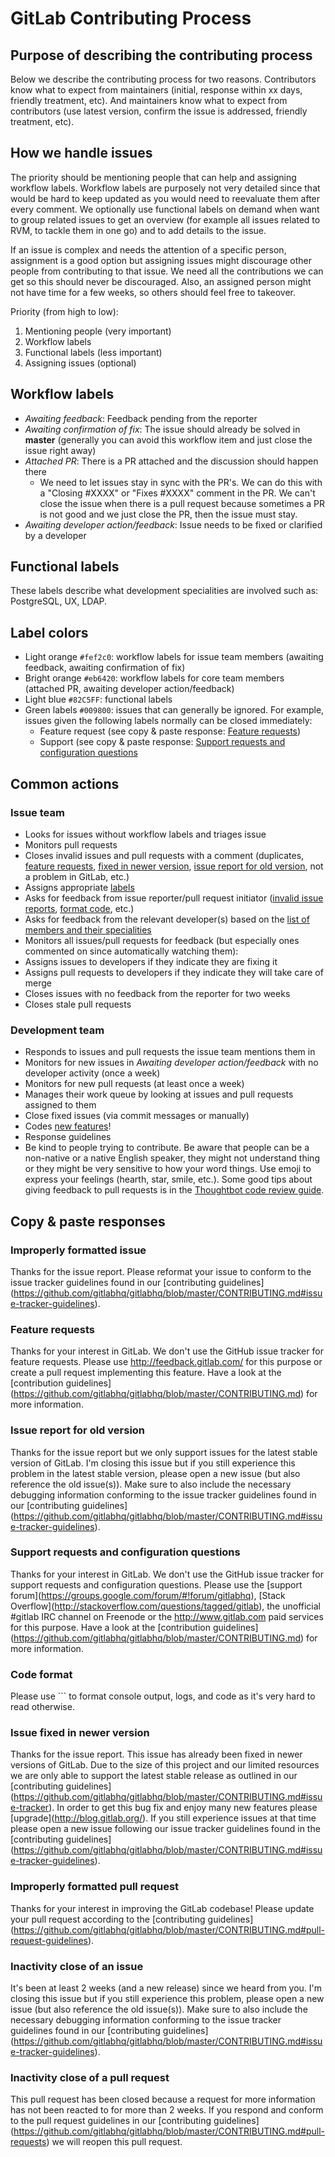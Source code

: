 # GitLab Contributing Process

## Purpose of describing the contributing process

Below we describe the contributing process for two reasons. Contributors know what to expect from maintainers (initial, response within xx days, friendly treatment, etc). And maintainers know what to expect from contributors (use latest version, confirm the issue is addressed, friendly treatment, etc).

## How we handle issues

The priority should be mentioning people that can help and assigning workflow labels. Workflow labels are purposely not very detailed since that would be hard to keep updated as you would need to reevaluate them after every comment. We optionally use functional labels on demand when want to group related issues to get an overview (for example all issues related to RVM, to tackle them in one go) and to add details to the issue. 

If an issue is complex and needs the attention of a specific person, assignment is a good option but assigning issues might discourage other people from contributing to that issue. We need all the contributions we can get so this should never be discouraged. Also, an assigned person might not have time for a few weeks, so others should feel free to takeover. 

Priority (from high to low):

1. Mentioning people (very important)
2. Workflow labels
3. Functional labels (less important)
4. Assigning issues (optional)

## Workflow labels

- _Awaiting feedback_: Feedback pending from the reporter
- _Awaiting confirmation of fix_: The issue should already be solved in **master** (generally you can avoid this workflow item and just close the issue right away)
- _Attached PR_: There is a PR attached and the discussion should happen there
  - We need to let issues stay in sync with the PR's. We can do this with a "Closing #XXXX" or "Fixes #XXXX" comment in the PR. We can't close the issue when there is a pull request because sometimes a PR is not good and we just close the PR, then the issue must stay.
- _Awaiting developer action/feedback_: Issue needs to be fixed or clarified by a developer

## Functional labels

These labels describe what development specialities are involved such as: PostgreSQL, UX, LDAP.

## Label colors
- Light orange `#fef2c0`: workflow labels for issue team members (awaiting feedback, awaiting confirmation of fix)
- Bright orange `#eb6420`: workflow labels for core team members (attached PR, awaiting developer action/feedback)
- Light blue `#82C5FF`: functional labels
- Green labels `#009800`: issues that can generally be ignored. For example, issues given the following labels normally can be closed immediately:
  - Feature request (see copy & paste response: [Feature requests](#feature-requests))
  - Support (see copy & paste response: [Support requests and configuration questions](#support-requests-and-configuration-questions)

## Common actions

### Issue team
- Looks for issues without workflow labels and triages issue
- Monitors pull requests
- Closes invalid issues and pull requests with a comment (duplicates, [feature requests](#feature-requests), [fixed in newer version](#issue-fixed-in-newer-version), [issue report for old version](#issue-report-for-old-version), not a problem in GitLab, etc.)
- Assigns appropriate [labels](#how-we-handle-issues)
- Asks for feedback from issue reporter/pull request initiator ([invalid issue reports](#improperly-formatted-issue), [format code](#code-format), etc.)
- Asks for feedback from the relevant developer(s) based on the [list of members and their specialities](http://gitlab.org/team/)
- Monitors all issues/pull requests for feedback (but especially ones commented on since automatically watching them):
- Assigns issues to developers if they indicate they are fixing it
- Assigns pull requests to developers if they indicate they will take care of merge
- Closes issues with no feedback from the reporter for two weeks
- Closes stale pull requests

### Development team

- Responds to issues and pull requests the issue team mentions them in
- Monitors for new issues in _Awaiting developer action/feedback_ with no developer activity (once a week)
- Monitors for new pull requests (at least once a week)
- Manages their work queue by looking at issues and pull requests assigned to them
- Close fixed issues (via commit messages or manually)
- Codes [new features](http://feedback.gitlab.com/forums/176466-general/filters/top)!
- Response guidelines
- Be kind to people trying to contribute. Be aware that people can be a non-native or a native English speaker, they might not understand thing or they might be very sensitive to how your word things. Use emoji to express your feelings (hearth, star, smile, etc.). Some good tips about giving feedback to pull requests is in the [Thoughtbot code review guide](https://github.com/thoughtbot/guides/tree/master/code-review).

## Copy & paste responses

### Improperly formatted issue

Thanks for the issue report. Please reformat your issue to conform to the issue tracker guidelines found in our \[contributing guidelines\]\(https://github.com/gitlabhq/gitlabhq/blob/master/CONTRIBUTING.md#issue-tracker-guidelines).

### Feature requests

Thanks for your interest in GitLab. We don't use the GitHub issue tracker for feature requests. Please use http://feedback.gitlab.com/ for this purpose or create a pull request implementing this feature. Have a look at the \[contribution guidelines\]\(https://github.com/gitlabhq/gitlabhq/blob/master/CONTRIBUTING.md) for more information.

### Issue report for old version

Thanks for the issue report but we only support issues for the latest stable version of GitLab. I'm closing this issue but if you still experience this problem in the latest stable version, please open a new issue (but also reference the old issue(s)). Make sure to also include the necessary debugging information conforming to the issue tracker guidelines found in our \[contributing guidelines\]\(https://github.com/gitlabhq/gitlabhq/blob/master/CONTRIBUTING.md#issue-tracker-guidelines).

### Support requests and configuration questions

Thanks for your interest in GitLab. We don't use the GitHub issue tracker for support requests and configuration questions. Please use the \[support forum\]\(https://groups.google.com/forum/#!forum/gitlabhq), \[Stack Overflow\]\(http://stackoverflow.com/questions/tagged/gitlab), the unofficial #gitlab IRC channel on Freenode or the http://www.gitlab.com paid services for this purpose. Have a look at the \[contribution guidelines\]\(https://github.com/gitlabhq/gitlabhq/blob/master/CONTRIBUTING.md) for more information.

### Code format

Please use ``` to format console output, logs, and code as it's very hard to read otherwise.

### Issue fixed in newer version

Thanks for the issue report. This issue has already been fixed in newer versions of GitLab. Due to the size of this project and our limited resources we are only able to support the latest stable release as outlined in our \[contributing guidelines\]\(https://github.com/gitlabhq/gitlabhq/blob/master/CONTRIBUTING.md#issue-tracker). In order to get this bug fix and enjoy many new features please \[upgrade\]\(http://blog.gitlab.org/). If you still experience issues at that time please open a new issue following our issue tracker guidelines found in the \[contributing guidelines\]\(https://github.com/gitlabhq/gitlabhq/blob/master/CONTRIBUTING.md#issue-tracker-guidelines).

### Improperly formatted pull request

Thanks for your interest in improving the GitLab codebase! Please update your pull request according to the \[contributing guidelines\]\(https://github.com/gitlabhq/gitlabhq/blob/master/CONTRIBUTING.md#pull-request-guidelines).

### Inactivity close of an issue

It's been at least 2 weeks (and a new release) since we heard from you. I'm closing this issue but if you still experience this problem, please open a new issue (but also reference the old issue(s)). Make sure to also include the necessary debugging information conforming to the issue tracker guidelines found in our \[contributing guidelines\]\(https://github.com/gitlabhq/gitlabhq/blob/master/CONTRIBUTING.md#issue-tracker-guidelines).

### Inactivity close of a pull request

This pull request has been closed because a request for more information has not been reacted to for more than 2 weeks. If you respond and conform to the pull request guidelines in our \[contributing guidelines\]\(https://github.com/gitlabhq/gitlabhq/blob/master/CONTRIBUTING.md#pull-requests) we will reopen this pull request.

